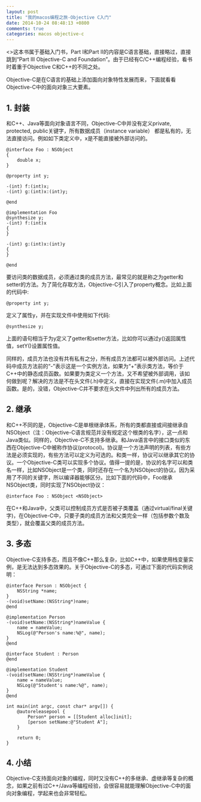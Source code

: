 ```yaml
---
layout: post
title: "我的macos编程之旅-Objective C入门"
date: 2014-10-24 08:48:13 +0800
comments: true
categories: macos objective-c
---
```

<<Objective-C Programming>>这本书属于基础入门书，Part I和Part II的内容是C语言基础，直接略过，直接跳到“Part III Objective-C and Foundation”。由于已经有C/C++编程经验，看书时着重于Objective C和C++的不同之处。

Objective-C是在C语言的基础上添加面向对象特性发展而来，下面就看看Objective-C中的面向对象三大要素。

## 1. 封装

和C++、Java等面向对象语言不同，Objective-C中并没有定义private, protected, public关键字，所有数据成员（instance variable）
都是私有的，无法直接访问。例如如下类定义中，x是不能直接被外部访问的。

```objc
@interface Foo : NSObject
{
    double x;
}

@property int y;

-(int) f:(int)x;
-(int) g:(int)x:(int)y;

@end

@implementation Foo
@synthesize y;
-(int) f:(int)x
{
}

-(int) g:(int)x:(int)y
{
}

@end
```
要访问类的数据成员，必须通过类的成员方法，最常见的就是称之为getter和setter的方法。为了简化存取方法，Objective-C引入了property概念。比如上面的代码中:

```objc
@property int y;
```
定义了属性y，并在实现文件中使用如下代码:
```objc
@synthesize y;
```

上面的语句相当于为y定义了getter和setter方法，比如你可以通过y()返回属性值，setY()设置属性值。

同样的，成员方法也没有共有私有之分，所有成员方法都可以被外部访问。上述代码中成员方法前的“-”表示这是一个实例方法，如果为“+”表示类方法，等价于C++中的静态成员函数。如果要为类定义一个方法，又不希望被外部调用，该如何做到呢？解决的方法是不在头文件(.h)中定义，直接在实现文件(.m)中加入成员函数。是的，没错，Objective-C并不要求在头文件中列出所有的成员方法。

## 2. 继承

和C++不同的是，Objective-C是单根继承体系，所有的类都直接或间接继承自NSObject（注：Objective-C语言规范并没有规定这个根类的名字），这一点和Java类似。同样的，Objective-C不支持多继承。和Java语言中的接口类似的东西在Objective-C中被称作协议(protocol)。协议是一个方法声明的列表，有些方法是必须实现的，有些方法可以定义为可选的。和类一样，协议可以继承其它的协议。一个Objective-C类可以实现多个协议。值得一提的是，协议的名字可以和类名一样，比如NSObject是一个类，同时还存在一个名为NSObject的协议。因为采用了不同的关键字，所以编译器能够区分。比如下面的代码中，Foo继承NSObject类，同时实现了NSObject协议：

```objc
@interface Foo : NSObject <NSObject>
```
在C++和Java中，父类可以控制成员方式是否被子类覆盖（通过virtual/final关键字)，在Objective-C中，只要子类的成员方法和父类完全一样（包括参数个数及类型），就会覆盖父类的成员方法。

## 3. 多态

Objective-C支持多态，而且不像C++那么复杂，比如C++中，如果使用栈变量实例，是无法达到多态效果的。关于Objective-C的多态，可通过下面的代码实例说明：

```objc
@interface Person : NSObject {
    NSString *name;
}
-(void)setName:(NSString*)name;
@end

@implementation Person
-(void)setName:(NSString*)nameValue {
    name = nameValue;
    NSLog(@"Person's name:%@", name);
}
@end

@interface Student : Person
@end

@implementation Student
-(void)setName:(NSString*)nameValue {
    name = nameValue;
    NSLog(@"Student's name:%@", name);
}
@end

int main(int argc, const char* argv[]) {
    @autoreleasepool {
        Person* person = [[Student alloc]init];
        [person setName:@"Student A"];
    }

    return 0;
}
```

## 4. 小结

Objective-C支持面向对象的编程，同时又没有C++的多继承、虚继承等复杂的概念，如果之前有过C++/Java等编程经验，会很容易就能理解Objective-C中的面向对象编程，学起来也会非常轻松。
